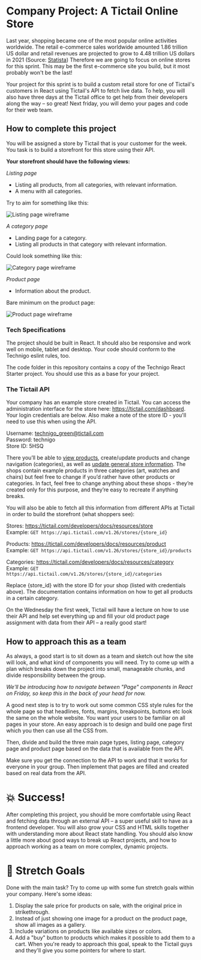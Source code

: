 # Company Project: A Tictail Online Store

Last year, shopping became one of the most popular online activities worldwide. The retail e-commerce sales worldwide amounted 1.86 trillion US dollar and retail revenues are projected to grow to 4.48 trillion US dollars in 2021 (Source: [Statista](https://www.statista.com/statistics/379046/worldwide-retail-e-commerce-sales/)) Therefore we are going to focus on online stores for this sprint. This may be the first e-commerce site you build, but it most probably won't be the last!

Your project for this sprint is to build a custom retail store for one of Tictail's customers in React using Tictail's API to fetch live data. To help, you will also have three days at the Tictail office to get help from their developers along the way – so great! Next friday, you will demo your pages and code for their web team.

## How to complete this project

You will be assigned a store by Tictail that is your customer for the week. You task is to build a storefront for this store using their API.

**Your storefront should have the following views:**

_Listing page_

* Listing all products, from all categories, with relevant information.
* A menu with all categories.

Try to aim for something like this:

![Listing page wireframe](https://i.imgur.com/R6nHr0L.png)

_A category page_

* Landing page for a category.  
* Listing all products in that category with relevant information.  

Could look something like this:

![Category page wireframe](https://i.imgur.com/5KxW8Fq.png)

_Product page_

* Information about the product.

Bare minimum on the product page:

![Product page wireframe](https://i.imgur.com/mn8V0Zz.png)

### Tech Specifications

The project should be built in React. It should also be responsive and work well on mobile, tablet and desktop. Your code should conform to the Technigo eslint rules, too.

The code folder in this repository contains a copy of the Technigo React Starter project. You should use this as a base for your project.

### The Tictail API

Your company has an example store created in Tictail. You can access the administration interface for the store here: https://tictail.com/dashboard. Your login credentials are below. Also make a note of the store ID - you'll need to use this when using the API.

Username: technigo_green@tictail.com<br>
Password: technigo<br>
Store ID: 5HSQ

There you’ll be able to [view products](https://tictail.com/dashboard/products), create/update products and change navigation (categories), as well as [update general store information](https://tictail.com/dashboard/settings/general). The shops contain example products in three categories (art, watches and chairs) but feel free to change if you’d rather have other products or categories. In fact, feel free to change anything about these shops - they’re created only for this purpose, and they’re easy to recreate if anything breaks.

You will also be able to fetch all this information from different APIs at Tictail in order to build the storefront (what shoppers see):

Stores: https://tictail.com/developers/docs/resources/store<br>
Example: `GET https://api.tictail.com/v1.26/stores/{store_id}`

Products: https://tictail.com/developers/docs/resources/product<br>
Example: `GET https://api.tictail.com/v1.26/stores/{store_id}/products`

Categories: https://tictail.com/developers/docs/resources/category<br>
Example: `GET https://api.tictail.com/v1.26/stores/{store_id}/categories`

Replace {store_id} with the store ID for your shop (listed with credentials above). The documentation contains information on how to get all products in a certain category.

On the Wednesday the first week, Tictail will have a lecture on how to use their API and help set everything up and fill your old product page assignment with data from their API – a really good start!

## How to approach this as a team

As always, a good start is to sit down as a team and sketch out how the site will look, and what kind of components you will need. Try to come up with a plan which breaks down the project into small, manageable chunks, and divide responsibility between the group.

*We'll be introducing how to navigate between "Page" components in React on Friday, so keep this in the back of your head for now.*

A good next step is to try to work out some common CSS style rules for the whole page so that headlines, fonts, margins, breakpoints, buttons etc look the same on the whole website. You want your users to be familiar on all pages in your store. An easy approach is to design and build one page first which you then can use all the CSS from.

Then, divide and build the three main page types, listing page, category page and product page based on the data that is available from the API.

Make sure you get the connection to the API to work and that it works for everyone in your group. Then implement that pages are filled and created based on real data from the API.

# :boom: Success!

After completing this project, you should be more comfortable using React and fetching data through an external API – a super useful skill to have as a frontend developer. You will also grow your CSS and HTML skills together with understanding more about React state handling. You should also know a little more about good ways to break up React projects, and how to approach working as a team on more complex, dynamic projects.

# :runner: Stretch Goals

Done with the main task? Try to come up with some fun stretch goals within your company. Here's some ideas:

1. Display the sale price for products on sale, with the original price in strikethrough.
1. Instead of just showing one image for a product on the product page, show all images as a gallery.
1. Include variations on products like available sizes or colors.
1. Add a "buy" button to products which makes it possible to add them to a cart. When you're ready to approach this goal, speak to the Tictail guys and they'll give you some pointers for where to start.
